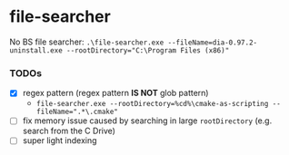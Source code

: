 file-searcher
=============
No BS file searcher: `.\file-searcher.exe --fileName=dia-0.97.2-uninstall.exe --rootDirectory="C:\Program Files (x86)"`

### TODOs
- [x] regex pattern (regex pattern **IS NOT** glob pattern)
  - `file-searcher.exe --rootDirectory=%cd%\cmake-as-scripting --fileName=".*\.cmake"`
- [ ] fix memory issue caused by searching in large `rootDirectory` (e.g. search from the C Drive)
- [ ] super light indexing
